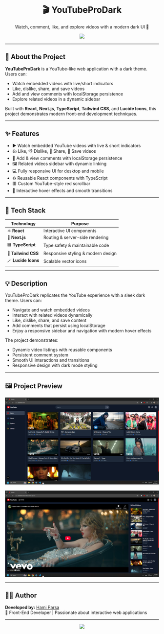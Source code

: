 <div align="center">
  <h1>🎬 YouTubeProDark</h1>
  <p>Watch, comment, like, and explore videos with a modern dark UI 🔴</p>
  <a href="https://68dd0ea5d5bc2569c7ec0a2c--lighthearted-tarsier-75bef8.netlify.app/">
    <img src="https://img.shields.io/badge/View_Live_Project-FF0000?style=for-the-badge&logo=youtube&logoColor=white"/>
  </a>
</div>

---

## 📝 About the Project

**YouTubeProDark** is a YouTube-like web application with a dark theme. Users can:

- Watch embedded videos with live/short indicators  
- Like, dislike, share, and save videos  
- Add and view comments with localStorage persistence  
- Explore related videos in a dynamic sidebar  

Built with **React**, **Next.js**, **TypeScript**, **Tailwind CSS**, and **Lucide Icons**, this project demonstrates modern front-end development techniques.

---

## ✨ Features

<ul>
  <li>▶️ Watch embedded YouTube videos with live & short indicators</li>
  <li>👍 Like, 👎 Dislike, 🔗 Share, 💾 Save videos</li>
  <li>💬 Add & view comments with localStorage persistence</li>
  <li>🖼️ Related videos sidebar with dynamic linking</li>
  <li>💻 Fully responsive UI for desktop and mobile</li>
  <li>♻️ Reusable React components with TypeScript</li>
  <li>🟥 Custom YouTube-style red scrollbar</li>
  <li>🎨 Interactive hover effects and smooth transitions</li>
</ul>

---

## 🧰 Tech Stack

| Technology | Purpose |
|------------|---------|
| ⚛️ **React** | Interactive UI components |
| 🧭 **Next.js** | Routing & server-side rendering |
| 🟦 **TypeScript** | Type safety & maintainable code |
| 🎨 **Tailwind CSS** | Responsive styling & modern design |
| 🪄 **Lucide Icons** | Scalable vector icons |

---

## 💡 Description

YouTubeProDark replicates the YouTube experience with a sleek dark theme. Users can:

- Navigate and watch embedded videos  
- Interact with related videos dynamically  
- Like, dislike, share, and save content  
- Add comments that persist using localStorage  
- Enjoy a responsive sidebar and navigation with modern hover effects  

The project demonstrates:

- Dynamic video listings with reusable components  
- Persistent comment system  
- Smooth UI interactions and transitions  
- Responsive design with dark mode styling  

---

## 🖼️ Project Preview

<div align="center">
  <img src="/pic1.png" width="700px" />
  <br/><br/>
  <img src="/pic2.png" width="700px" />
</div>

---

## 👨‍💻 Author

**Developed by:** [Hami Parsa](https://github.com/hamiparsa)  
💬 Front-End Developer | Passionate about interactive web applications  

---

<div align="center">
  <img src="https://skillicons.dev/icons?i=react,next,typescript,tailwind,framer" />
</div>
